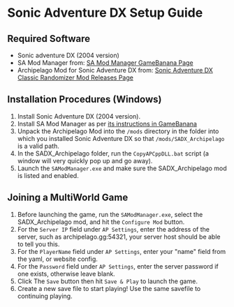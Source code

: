 # Sonic Adventure DX Setup Guide

## Required Software

- Sonic adventure DX (2004 version)
- SA Mod Manager from: [SA Mod Manager GameBanana Page](https://gamebanana.com/tools/15436)
- Archipelago Mod for Sonic Adventure DX
  from: [Sonic Adventure DX Classic Randomizer Mod Releases Page](https://github.com/ClassicSpeed/sadx-classic-randomizer/releases)

## Installation Procedures (Windows)

1. Install Sonic Adventure DX (2004 version).
2. Install SA Mod Manager as per [its instructions in GameBanana](https://gamebanana.com/tools/15436)
3. Unpack the Archipelago Mod into the `/mods` directory in the folder into which you installed Sonic Adventure DX so
   that `/mods/SADX_Archipelago` is a valid path.
4. In the SADX_Archipelago folder, run the `CopyAPCppDLL.bat` script (a window will very quickly pop up and go away).
5. Launch the `SAModManager.exe` and make sure the SADX_Archipelago mod is listed and enabled.

## Joining a MultiWorld Game

1. Before launching the game, run the `SAModManager.exe`, select the SADX_Archipelago mod, and hit the `Configure Mod`
   button.
2. For the `Server IP` field under `AP Settings`, enter the address of the server, such as archipelago.gg:54321, your
   server host should be able to tell you this.
3. For the `PlayerName` field under `AP Settings`, enter your "name" field from the yaml, or website config.
4. For the `Password` field under `AP Settings`, enter the server password if one exists, otherwise leave blank.
5. Click The `Save` button then hit `Save & Play` to launch the game.
6. Create a new save file to start playing! Use the same savefile to continuing playing.
